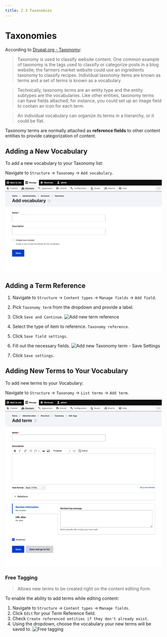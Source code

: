 ```yaml
---
title: 2.3 Taxonomies
---
```


# Taxonomies

According to [Drupal.org - Taxonomy](https://www.drupal.org/docs/user_guide/en/structure-taxonomy.html):

> Taxonomy is used to classify website content. One common example of taxonomy is the tags used to classify or categorize posts in a blog website; the farmers market website could use an ingredients taxonomy to classify recipes. Individual taxonomy items are known as terms and a set of terms is known as a vocabulary

> Technically, taxonomy terms are an entity type and the entity subtypes are the vocabularies. Like other entities, taxonomy terms can have fields attached; for instance, you could set up an image field to contain an icon for each term.

> An individual vocabulary can organize its terms in a hierarchy, or it could be flat.

Taxonomy terms are normally attached as __reference fields__ to other content entities to provide categorization of content.

## Adding a New Vocabulary

To add a new vocabulary to your Taxonomy list:

Navigate to `Structure` -> `Taxonomy` -> `Add vocabulary`.

![Add new Taxonomy vocabulary](../../images/add-vocabulary.png "Add new vocabulary")

## Adding a Term Reference <Badge type="danger" text="outdated" />

1. Navigate to `Structure` -> `Content types` -> `Manage fields` -> `Add field`.
2. Pick `Taxonomy term` from the dropdown and provide a label.
3. Click `Save and Continue`.
![Add new term reference](images/taxonomies-2.png "Add new term")

4. Select the type of item to reference. `Taxonomy reference`.
5. Click `Save field settings`.
6. Fill out the necessary fields.
![Add new Taxonomy term - Save Settings](images/taxonomies-5.png "Save Settings")
7. Click `Save settings`.

## Adding New Terms to Your Vocabulary 

To add new terms to your Vocabulary:

Navigate to `Structure` -> `Taxonomy` -> `List terms` -> `Add term`.

![Add new Taxonomy term](../../images/add-term.png "Add new term")

### Free Tagging
> Allows new terms to be created right on the content editing form.

To enable the ability to add terms while editing content:
1. Navigate to `Structure` -> `Content types` -> `Manage fields`.
2. Click `Edit` for your Term Reference field.
3. Check `Create referenced entities if they don't already exist`.
4. Using the dropdown, choose the vocabulary your new terms will be saved to.
![Free tagging](images/taxonomies-4.png "Free tagging")